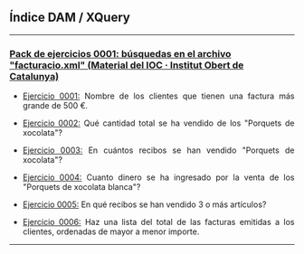 <h2> Índice DAM / XQuery </h2>
<hr/>

<div>
<h3><a href="https://github.com/sufigueroa87/dam/tree/main/lenguajes_de_marcas/XQuery/pack_ejercicios_0001">Pack de ejercicios 0001: búsquedas en el archivo "facturacio.xml" (Material del IOC · Institut Obert de Catalunya)</a></h4>
<div>
<ul>
	<li>
   		<p align="justify"><a href="https://github.com/sufigueroa87/dam/tree/main/lenguajes_de_marcas/XQuery/pack_ejercicios_0001/ejercicio_0001">Ejercicio 0001:</a> 
	   		Nombre de los clientes que tienen una factura más grande de 500 €.
   		</p>
   	</li>
	<li>
   		<p align="justify"><a href="https://github.com/sufigueroa87/dam/tree/main/lenguajes_de_marcas/XQuery/pack_ejercicios_0001/ejercicio_0002">Ejercicio 0002:</a> 
	   		Qué cantidad total se ha vendido de los "Porquets de xocolata"?
   		</p>
   	</li>
	<li>
   		<p align="justify"><a href="https://github.com/sufigueroa87/dam/tree/main/lenguajes_de_marcas/XQuery/pack_ejercicios_0001/ejercicio_0003">Ejercicio 0003:</a> 
	   		En cuántos recibos se han vendido "Porquets de xocolata"?
   		</p>
   	</li>
	<li>
   		<p align="justify"><a href="https://github.com/sufigueroa87/dam/tree/main/lenguajes_de_marcas/XQuery/pack_ejercicios_0001/ejercicio_0004">Ejercicio 0004:</a> 
	   		Cuanto dinero se ha ingresado por la venta de los "Porquets de xocolata blanca"?   	
   		</p>
   	</li>
	<li>
   		<p align="justify"><a href="https://github.com/sufigueroa87/dam/tree/main/lenguajes_de_marcas/XQuery/pack_ejercicios_0001/ejercicio_0005">Ejercicio 0005:</a> 
	   		En qué recibos se han vendido 3 o más artículos?
   		</p>
   	</li>
	<li>
   		<p align="justify"><a href="https://github.com/sufigueroa87/dam/tree/main/lenguajes_de_marcas/XQuery/pack_ejercicios_0001/ejercicio_0006">Ejercicio 0006:</a> 
	   		Haz una lista del total de las facturas emitidas a los clientes, ordenadas de mayor a menor importe.
   		</p>
   	</li>	
</ul>
<hr/>
</div>
